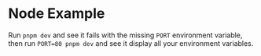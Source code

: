 # Node Example

Run `pnpm dev` and see it fails with the missing `PORT` environment variable,
then run `PORT=80 pnpm dev` and see it display all your environment variables.
